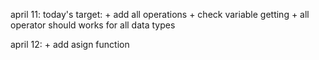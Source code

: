 april 11:
today's target:
    + add all operations
    + check variable getting
    + all operator should works for all data types

april 12:
    + add asign function
